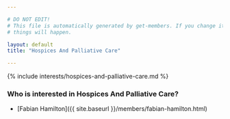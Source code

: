 ```yaml
---

# DO NOT EDIT!
# This file is automatically generated by get-members. If you change it, bad
# things will happen.

layout: default
title: "Hospices And Palliative Care"

---
```


{% include interests/hospices-and-palliative-care.md %}

### Who is interested in Hospices And Palliative Care?


* [Fabian Hamilton]({{ site.baseurl }}/members/fabian-hamilton.html)
